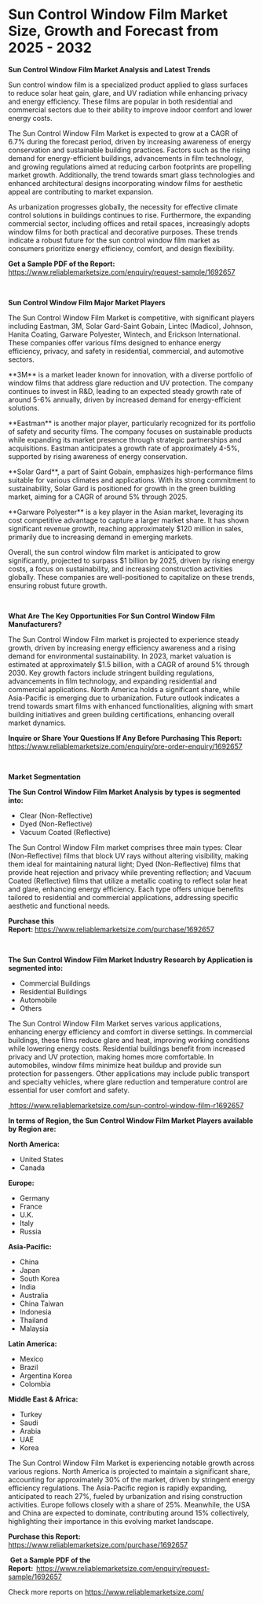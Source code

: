 <p><h1>Sun Control Window Film Market Size, Growth and Forecast from 2025 - 2032</h1></p><p><strong>Sun Control Window Film Market Analysis and Latest Trends</strong></p>
<p><p>Sun control window film is a specialized product applied to glass surfaces to reduce solar heat gain, glare, and UV radiation while enhancing privacy and energy efficiency. These films are popular in both residential and commercial sectors due to their ability to improve indoor comfort and lower energy costs.</p><p>The Sun Control Window Film Market is expected to grow at a CAGR of 6.7% during the forecast period, driven by increasing awareness of energy conservation and sustainable building practices. Factors such as the rising demand for energy-efficient buildings, advancements in film technology, and growing regulations aimed at reducing carbon footprints are propelling market growth. Additionally, the trend towards smart glass technologies and enhanced architectural designs incorporating window films for aesthetic appeal are contributing to market expansion. </p><p>As urbanization progresses globally, the necessity for effective climate control solutions in buildings continues to rise. Furthermore, the expanding commercial sector, including offices and retail spaces, increasingly adopts window films for both practical and decorative purposes. These trends indicate a robust future for the sun control window film market as consumers prioritize energy efficiency, comfort, and design flexibility.</p></p>
<p><strong>Get a Sample PDF of the Report:&nbsp;</strong> <a href="https://www.reliablemarketsize.com/enquiry/request-sample/1692657?utm_campaign=1911&utm_medium=2&utm_source=Github&utm_content=ia&utm_term=30012025&utm_id=sun-control-window-film">https://www.reliablemarketsize.com/enquiry/request-sample/1692657</a></p>
<p>&nbsp;</p>
<p><strong>Sun Control Window Film Major Market Players</strong></p>
<p><p>The Sun Control Window Film Market is competitive, with significant players including Eastman, 3M, Solar Gard-Saint Gobain, Lintec (Madico), Johnson, Hanita Coating, Garware Polyester, Wintech, and Erickson International. These companies offer various films designed to enhance energy efficiency, privacy, and safety in residential, commercial, and automotive sectors.</p><p>**3M** is a market leader known for innovation, with a diverse portfolio of window films that address glare reduction and UV protection. The company continues to invest in R&D, leading to an expected steady growth rate of around 5-6% annually, driven by increased demand for energy-efficient solutions.</p><p>**Eastman** is another major player, particularly recognized for its portfolio of safety and security films. The company focuses on sustainable products while expanding its market presence through strategic partnerships and acquisitions. Eastman anticipates a growth rate of approximately 4-5%, supported by rising awareness of energy conservation.</p><p>**Solar Gard**, a part of Saint Gobain, emphasizes high-performance films suitable for various climates and applications. With its strong commitment to sustainability, Solar Gard is positioned for growth in the green building market, aiming for a CAGR of around 5% through 2025.</p><p>**Garware Polyester** is a key player in the Asian market, leveraging its cost competitive advantage to capture a larger market share. It has shown significant revenue growth, reaching approximately $120 million in sales, primarily due to increasing demand in emerging markets.</p><p>Overall, the sun control window film market is anticipated to grow significantly, projected to surpass $1 billion by 2025, driven by rising energy costs, a focus on sustainability, and increasing construction activities globally. These companies are well-positioned to capitalize on these trends, ensuring robust future growth.</p></p>
<p>&nbsp;</p>
<p><strong>What Are The Key Opportunities For Sun Control Window Film Manufacturers?</strong></p>
<p><p>The Sun Control Window Film market is projected to experience steady growth, driven by increasing energy efficiency awareness and a rising demand for environmental sustainability. In 2023, market valuation is estimated at approximately $1.5 billion, with a CAGR of around 5% through 2030. Key growth factors include stringent building regulations, advancements in film technology, and expanding residential and commercial applications. North America holds a significant share, while Asia-Pacific is emerging due to urbanization. Future outlook indicates a trend towards smart films with enhanced functionalities, aligning with smart building initiatives and green building certifications, enhancing overall market dynamics.</p></p>
<p><strong>Inquire or Share Your Questions If Any Before Purchasing This Report:</strong> <a href="https://www.reliablemarketsize.com/enquiry/pre-order-enquiry/1692657?utm_campaign=1911&utm_medium=2&utm_source=Github&utm_content=ia&utm_term=30012025&utm_id=sun-control-window-film">https://www.reliablemarketsize.com/enquiry/pre-order-enquiry/1692657</a></p>
<p>&nbsp;</p>
<p><strong>Market Segmentation</strong></p>
<p><strong>The Sun Control Window Film Market Analysis by types is segmented into:</strong></p>
<p><ul><li>Clear (Non-Reflective)</li><li>Dyed (Non-Reflective)</li><li>Vacuum Coated (Reflective)</li></ul></p>
<p><p>The Sun Control Window Film market comprises three main types: Clear (Non-Reflective) films that block UV rays without altering visibility, making them ideal for maintaining natural light; Dyed (Non-Reflective) films that provide heat rejection and privacy while preventing reflection; and Vacuum Coated (Reflective) films that utilize a metallic coating to reflect solar heat and glare, enhancing energy efficiency. Each type offers unique benefits tailored to residential and commercial applications, addressing specific aesthetic and functional needs.</p></p>
<p><strong>Purchase this Report:&nbsp;</strong><a href="https://www.reliablemarketsize.com/purchase/1692657?utm_campaign=1911&utm_medium=2&utm_source=Github&utm_content=ia&utm_term=30012025&utm_id=sun-control-window-film">https://www.reliablemarketsize.com/purchase/1692657</a></p>
<p>&nbsp;</p>
<p><strong>The Sun Control Window Film Market Industry Research by Application is segmented into:</strong></p>
<p><ul><li>Commercial Buildings</li><li>Residential Buildings</li><li>Automobile</li><li>Others</li></ul></p>
<p><p>The Sun Control Window Film Market serves various applications, enhancing energy efficiency and comfort in diverse settings. In commercial buildings, these films reduce glare and heat, improving working conditions while lowering energy costs. Residential buildings benefit from increased privacy and UV protection, making homes more comfortable. In automobiles, window films minimize heat buildup and provide sun protection for passengers. Other applications may include public transport and specialty vehicles, where glare reduction and temperature control are essential for user comfort and safety.</p></p>
<p><a href="https://www.reliablemarketsize.com/sun-control-window-film-r1692657?utm_campaign=1911&utm_medium=2&utm_source=Github&utm_content=ia&utm_term=30012025&utm_id=sun-control-window-film">&nbsp;https://www.reliablemarketsize.com/sun-control-window-film-r1692657</a></p>
<p><strong>In terms of Region, the Sun Control Window Film Market Players available by Region are:</strong></p>
<p>
    <p> <strong> North America: </strong>
        <ul>
            <li>United States</li>
            <li>Canada</li>
        </ul>
        </p> 
    <p> <strong> Europe: </strong>
        <ul>
            <li>Germany</li>
            <li>France</li>
            <li>U.K.</li>
            <li>Italy</li>
            <li>Russia</li>
        </ul>
        </p> 
    <p> <strong> Asia-Pacific: </strong>
        <ul>
            <li>China</li>
            <li>Japan</li>
            <li>South Korea</li>
            <li>India</li>
            <li>Australia</li>
            <li>China Taiwan</li>
            <li>Indonesia</li>
            <li>Thailand</li>
            <li>Malaysia</li>
        </ul>
        </p> 
    <p> <strong> Latin America: </strong>
        <ul>
            <li>Mexico</li>
            <li>Brazil</li>
            <li>Argentina Korea</li>
            <li>Colombia</li>
        </ul>
        </p> 
    <p> <strong> Middle East & Africa: </strong>
        <ul>
            <li>Turkey</li>
            <li>Saudi</li>
            <li>Arabia</li>
            <li>UAE</li>
            <li>Korea</li>
        </ul>
    </p>
    </p>
<p><p>The Sun Control Window Film Market is experiencing notable growth across various regions. North America is projected to maintain a significant share, accounting for approximately 30% of the market, driven by stringent energy efficiency regulations. The Asia-Pacific region is rapidly expanding, anticipated to reach 27%, fueled by urbanization and rising construction activities. Europe follows closely with a share of 25%. Meanwhile, the USA and China are expected to dominate, contributing around 15% collectively, highlighting their importance in this evolving market landscape.</p></p>
<p><strong>Purchase this Report: </strong><a href="https://www.reliablemarketsize.com/purchase/1692657?utm_campaign=1911&utm_medium=2&utm_source=Github&utm_content=ia&utm_term=30012025&utm_id=sun-control-window-film">https://www.reliablemarketsize.com/purchase/1692657</a></p>
<p>&nbsp;<strong>Get a Sample PDF of the Report:&nbsp;&nbsp;</strong><a href="https://www.reliablemarketsize.com/enquiry/request-sample/1692657?utm_campaign=1911&utm_medium=2&utm_source=Github&utm_content=ia&utm_term=30012025&utm_id=sun-control-window-film">https://www.reliablemarketsize.com/enquiry/request-sample/1692657</a></p>
<p><strong></strong></p>
<p>Check more reports on <a href="https://www.reliablemarketsize.com/?utm_campaign=1911&utm_medium=2&utm_source=Github&utm_content=ia&utm_term=30012025&utm_id=sun-control-window-film">https://www.reliablemarketsize.com/</a></p>